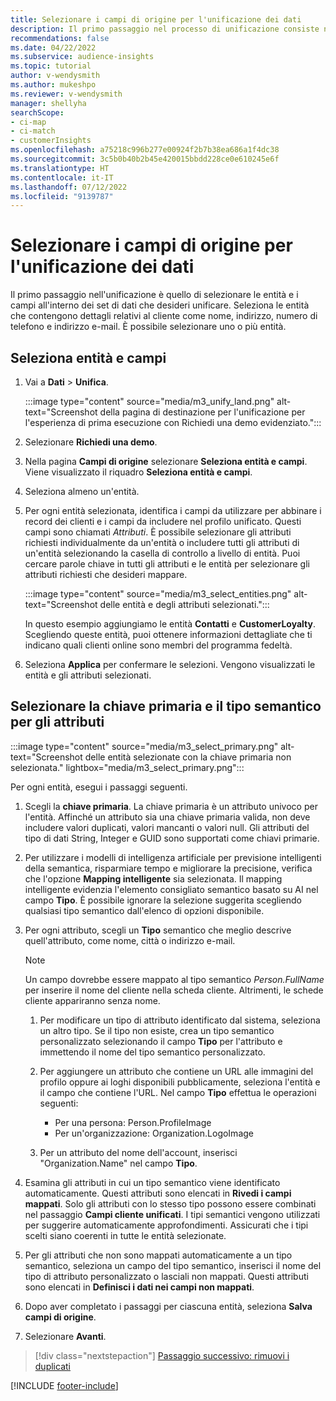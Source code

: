 ```yaml
---
title: Selezionare i campi di origine per l'unificazione dei dati
description: Il primo passaggio nel processo di unificazione consiste nella selezione di entità, attributi, chiavi primarie e tipi semantici per mappare i dati al profilo cliente unificato.
recommendations: false
ms.date: 04/22/2022
ms.subservice: audience-insights
ms.topic: tutorial
author: v-wendysmith
ms.author: mukeshpo
ms.reviewer: v-wendysmith
manager: shellyha
searchScope:
- ci-map
- ci-match
- customerInsights
ms.openlocfilehash: a75218c996b277e00924f2b7b38ea686a1f4dc38
ms.sourcegitcommit: 3c5b0b40b2b45e420015bbdd228ce0e610245e6f
ms.translationtype: HT
ms.contentlocale: it-IT
ms.lasthandoff: 07/12/2022
ms.locfileid: "9139787"
---
```

# <a name="select-source-fields-for-data-unification"></a>Selezionare i campi di origine per l'unificazione dei dati

Il primo passaggio nell'unificazione è quello di selezionare le entità e i campi all'interno dei set di dati che desideri unificare. Seleziona le entità che contengono dettagli relativi al cliente come nome, indirizzo, numero di telefono e indirizzo e-mail. È possibile selezionare uno o più entità.

## <a name="select-entities-and-fields"></a>Seleziona entità e campi

1. Vai a **Dati** > **Unifica**.

   :::image type="content" source="media/m3_unify_land.png" alt-text="Screenshot della pagina di destinazione per l'unificazione per l'esperienza di prima esecuzione con Richiedi una demo evidenziato.":::

1. Selezionare **Richiedi una demo**.

1. Nella pagina **Campi di origine** selezionare **Seleziona entità e campi**. Viene visualizzato il riquadro **Seleziona entità e campi**.

1. Seleziona almeno un'entità.

1. Per ogni entità selezionata, identifica i campi da utilizzare per abbinare i record dei clienti e i campi da includere nel profilo unificato. Questi campi sono chiamati *Attributi*. È possibile selezionare gli attributi richiesti individualmente da un'entità o includere tutti gli attributi di un'entità selezionando la casella di controllo a livello di entità. Puoi cercare parole chiave in tutti gli attributi e le entità per selezionare gli attributi richiesti che desideri mappare.

   :::image type="content" source="media/m3_select_entities.png" alt-text="Screenshot delle entità e degli attributi selezionati.":::

   In questo esempio aggiungiamo le entità **Contatti** e **CustomerLoyalty**. Scegliendo queste entità, puoi ottenere informazioni dettagliate che ti indicano quali clienti online sono membri del programma fedeltà.

1. Seleziona **Applica** per confermare le selezioni. Vengono visualizzati le entità e gli attributi selezionati.

## <a name="select-primary-key-and-semantic-type-for-attributes"></a>Selezionare la chiave primaria e il tipo semantico per gli attributi

   :::image type="content" source="media/m3_select_primary.png" alt-text="Screenshot delle entità selezionate con la chiave primaria non selezionata." lightbox="media/m3_select_primary.png":::

Per ogni entità, esegui i passaggi seguenti.

1. Scegli la **chiave primaria**. La chiave primaria è un attributo univoco per l'entità. Affinché un attributo sia una chiave primaria valida, non deve includere valori duplicati, valori mancanti o valori null. Gli attributi del tipo di dati String, Integer e GUID sono supportati come chiavi primarie.

1. Per utilizzare i modelli di intelligenza artificiale per previsione intelligenti della semantica, risparmiare tempo e migliorare la precisione, verifica che l'opzione **Mapping intelligente** sia selezionata. Il mapping intelligente evidenzia l'elemento consigliato semantico basato su AI nel campo **Tipo**. È possibile ignorare la selezione suggerita scegliendo qualsiasi tipo semantico dall'elenco di opzioni disponibile.

1. Per ogni attributo, scegli un **Tipo** semantico che meglio descrive quell'attributo, come nome, città o indirizzo e-mail.

   > [!NOTE]
   > Un campo dovrebbe essere mappato al tipo semantico *Person.FullName* per inserire il nome del cliente nella scheda cliente. Altrimenti, le schede cliente appariranno senza nome.

   1. Per modificare un tipo di attributo identificato dal sistema, seleziona un altro tipo. Se il tipo non esiste, crea un tipo semantico personalizzato selezionando il campo **Tipo** per l'attributo e immettendo il nome del tipo semantico personalizzato.

   1. Per aggiungere un attributo che contiene un URL alle immagini del profilo oppure ai loghi disponibili pubblicamente, seleziona l'entità e il campo che contiene l'URL. Nel campo **Tipo** effettua le operazioni seguenti:
      - Per una persona: Person.ProfileImage
      - Per un'organizzazione: Organization.LogoImage

   1. Per un attributo del nome dell'account, inserisci "Organization.Name" nel campo **Tipo**.

1. Esamina gli attributi in cui un tipo semantico viene identificato automaticamente. Questi attributi sono elencati in **Rivedi i campi mappati**. Solo gli attributi con lo stesso tipo possono essere combinati nel passaggio **Campi cliente unificati**. I tipi semantici vengono utilizzati per suggerire automaticamente approfondimenti. Assicurati che i tipi scelti siano coerenti in tutte le entità selezionate.

1. Per gli attributi che non sono mappati automaticamente a un tipo semantico, seleziona un campo del tipo semantico, inserisci il nome del tipo di attributo personalizzato o lasciali non mappati. Questi attributi sono elencati in **Definisci i dati nei campi non mappati**.

1. Dopo aver completato i passaggi per ciascuna entità, seleziona **Salva campi di origine**.

1. Selezionare **Avanti**.

> [!div class="nextstepaction"]
> [Passaggio successivo: rimuovi i duplicati](remove-duplicates.md)

[!INCLUDE [footer-include](includes/footer-banner.md)]
